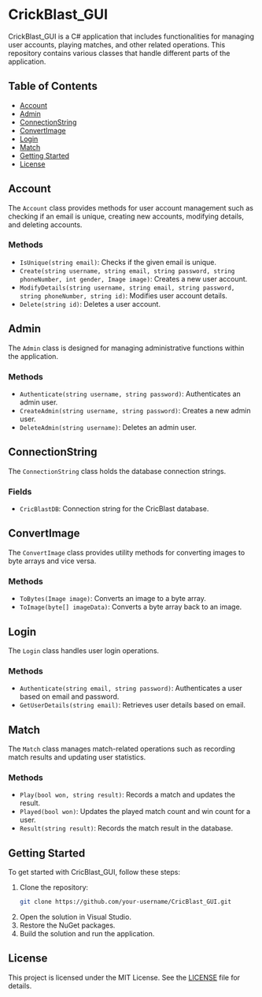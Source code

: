 # CrickBlast_GUI

CrickBlast_GUI is a C# application that includes functionalities for managing user accounts, playing matches, and other related operations. This repository contains various classes that handle different parts of the application.

## Table of Contents

- [Account](#account)
- [Admin](#admin)
- [ConnectionString](#connectionstring)
- [ConvertImage](#convertimage)
- [Login](#login)
- [Match](#match)
- [Getting Started](#getting-started)
- [License](#license)

## Account

The `Account` class provides methods for user account management such as checking if an email is unique, creating new accounts, modifying details, and deleting accounts. 

### Methods

- `IsUnique(string email)`: Checks if the given email is unique.
- `Create(string username, string email, string password, string phoneNumber, int gender, Image image)`: Creates a new user account.
- `ModifyDetails(string username, string email, string password, string phoneNumber, string id)`: Modifies user account details.
- `Delete(string id)`: Deletes a user account.

## Admin

The `Admin` class is designed for managing administrative functions within the application.

### Methods

- `Authenticate(string username, string password)`: Authenticates an admin user.
- `CreateAdmin(string username, string password)`: Creates a new admin user.
- `DeleteAdmin(string username)`: Deletes an admin user.

## ConnectionString

The `ConnectionString` class holds the database connection strings.

### Fields

- `CricBlastDB`: Connection string for the CricBlast database.

## ConvertImage

The `ConvertImage` class provides utility methods for converting images to byte arrays and vice versa.

### Methods

- `ToBytes(Image image)`: Converts an image to a byte array.
- `ToImage(byte[] imageData)`: Converts a byte array back to an image.

## Login

The `Login` class handles user login operations.

### Methods

- `Authenticate(string email, string password)`: Authenticates a user based on email and password.
- `GetUserDetails(string email)`: Retrieves user details based on email.

## Match

The `Match` class manages match-related operations such as recording match results and updating user statistics.

### Methods

- `Play(bool won, string result)`: Records a match and updates the result.
- `Played(bool won)`: Updates the played match count and win count for a user.
- `Result(string result)`: Records the match result in the database.

## Getting Started

To get started with CricBlast_GUI, follow these steps:

1. Clone the repository:
    ```sh
    git clone https://github.com/your-username/CricBlast_GUI.git
    ```
2. Open the solution in Visual Studio.
3. Restore the NuGet packages.
4. Build the solution and run the application.

## License

This project is licensed under the MIT License. See the [LICENSE](LICENSE) file for details.
